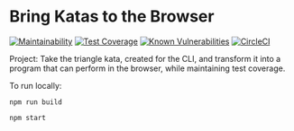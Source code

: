 # Bring Katas to the Browser

[![Maintainability](https://api.codeclimate.com/v1/badges/e99d5611a85c060e947c/maintainability)](https://codeclimate.com/github/corinneling/to-the-browser/maintainability)
[![Test Coverage](https://api.codeclimate.com/v1/badges/e99d5611a85c060e947c/test_coverage)](https://codeclimate.com/github/corinneling/to-the-browser/test_coverage)
[![Known Vulnerabilities](https://snyk.io/test/github/corinneling/to-the-browser/badge.svg?targetFile=package.json)](https://snyk.io/test/github/corinneling/to-the-browser?targetFile=package.json)
[![CircleCI](https://circleci.com/gh/corinneling/to-the-browser.svg?style=svg)](https://circleci.com/gh/corinneling/to-the-browser)

Project: Take the triangle kata, created for the CLI, and transform it into a program that can perform in the browser, while maintaining test coverage.

To run locally:

`npm run build`

`npm start`
